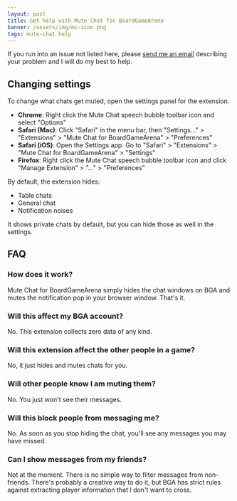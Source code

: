 ```yaml
---
layout: post
title: Get help with Mute Chat for BoardGameArena
banner: /assets/img/mc-icon.png
tags: mute-chat help
---
```


If you run into an issue not listed here, please [send me an email](mailto:nazariosoftwarellc+mc@gmail.com) describing your problem and I will do my best to help.

## Changing settings

To change what chats get muted, open the settings panel for the extension.

- **Chrome**: Right click the Mute Chat speech bubble toolbar icon and select "Options"
- **Safari (Mac)**: Click "Safari" in the menu bar, then "Settings..." > "Extensions" > "Mute Chat for BoardGameArena" > "Preferences"
- **Safari (iOS)**: Open the Settings app. Go to "Safari" > "Extensions" > "Mute Chat for BoardGameArena" > "Settings"
- **Firefox**: Right click the Mute Chat speech bubble toolbar icon and click "Manage Extension" > "..." > "Preferences"

By default, the extension hides:

- Table chats
- General chat
- Notification noises

It shows private chats by default, but you can hide those as well in the settings.

## FAQ

### How does it work?

Mute Chat for BoardGameArena simply hides the chat windows on BGA and mutes the notification pop in your browser window. That's it. 

### Will this affect my BGA account?

No. This extension collects zero data of any kind.

### Will this extension affect the other people in a game? 

No, it just hides and mutes chats for you. 

### Will other people know I am muting them?

No. You just won't see their messages.

### Will this block people from messaging me?

No. As soon as you stop hiding the chat, you'll see any messages you may have missed. 

### Can I show messages from my friends?

Not at the moment. There is no simple way to filter messages from non-friends. There's probably a creative way to do it, but BGA has strict rules against extracting player information that I don't want to cross.